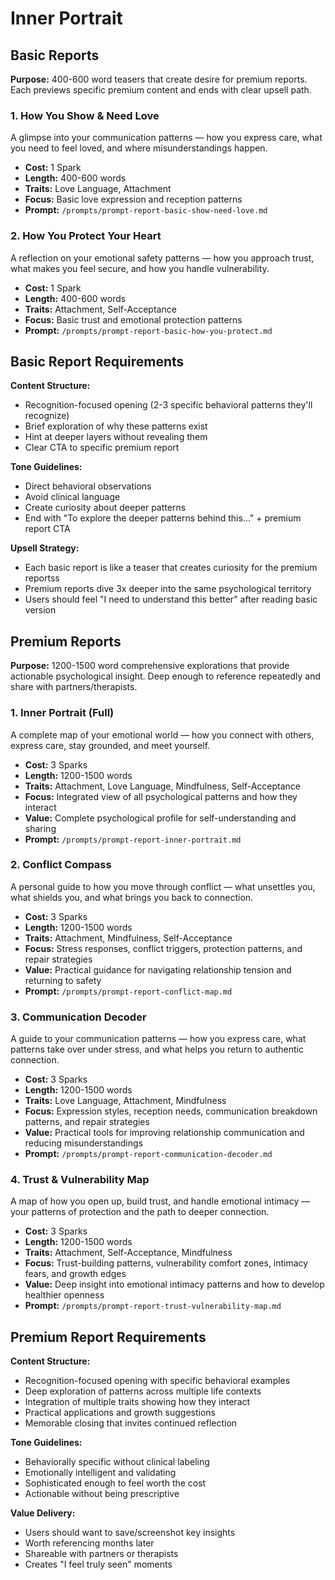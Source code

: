 # Inner Portrait

## Basic Reports

**Purpose:** 400-600 word teasers that create desire for premium reports. Each previews specific premium content and ends with clear upsell path.

### 1. How You Show & Need Love

A glimpse into your communication patterns — how you express care, what you need to feel loved, and where misunderstandings happen.

- **Cost:** 1 Spark
- **Length:** 400-600 words
- **Traits:** Love Language, Attachment
- **Focus:** Basic love expression and reception patterns
- **Prompt:** `/prompts/prompt-report-basic-show-need-love.md`

### 2. How You Protect Your Heart

A reflection on your emotional safety patterns — how you approach trust, what makes you feel secure, and how you handle vulnerability.

- **Cost:** 1 Spark
- **Length:** 400-600 words
- **Traits:** Attachment, Self-Acceptance
- **Focus:** Basic trust and emotional protection patterns
- **Prompt:** `/prompts/prompt-report-basic-how-you-protect.md`

## Basic Report Requirements

**Content Structure:**

- Recognition-focused opening (2-3 specific behavioral patterns they'll recognize)
- Brief exploration of why these patterns exist
- Hint at deeper layers without revealing them
- Clear CTA to specific premium report

**Tone Guidelines:**

- Direct behavioral observations
- Avoid clinical language
- Create curiosity about deeper patterns
- End with "To explore the deeper patterns behind this..." + premium report CTA

**Upsell Strategy:**

- Each basic report is like a teaser that creates curiosity for the premium reportss
- Premium reports dive 3x deeper into the same psychological territory
- Users should feel "I need to understand this better" after reading basic version

## Premium Reports

**Purpose:** 1200-1500 word comprehensive explorations that provide actionable psychological insight. Deep enough to reference repeatedly and share with partners/therapists.

### 1. Inner Portrait (Full)

A complete map of your emotional world — how you connect with others, express care, stay grounded, and meet yourself.

- **Cost:** 3 Sparks
- **Length:** 1200-1500 words
- **Traits:** Attachment, Love Language, Mindfulness, Self-Acceptance
- **Focus:** Integrated view of all psychological patterns and how they interact
- **Value:** Complete psychological profile for self-understanding and sharing
- **Prompt:** `/prompts/prompt-report-inner-portrait.md`

### 2. Conflict Compass

A personal guide to how you move through conflict — what unsettles you, what shields you, and what brings you back to connection.

- **Cost:** 3 Sparks
- **Length:** 1200-1500 words
- **Traits:** Attachment, Mindfulness, Self-Acceptance
- **Focus:** Stress responses, conflict triggers, protection patterns, and repair strategies
- **Value:** Practical guidance for navigating relationship tension and returning to safety
- **Prompt:** `/prompts/prompt-report-conflict-map.md`

### 3. Communication Decoder

A guide to your communication patterns — how you express care, what patterns take over under stress, and what helps you return to authentic connection.

- **Cost:** 3 Sparks
- **Length:** 1200-1500 words
- **Traits:** Love Language, Attachment, Mindfulness
- **Focus:** Expression styles, reception needs, communication breakdown patterns, and repair strategies
- **Value:** Practical tools for improving relationship communication and reducing misunderstandings
- **Prompt:** `/prompts/prompt-report-communication-decoder.md`

### 4. Trust & Vulnerability Map

A map of how you open up, build trust, and handle emotional intimacy — your patterns of protection and the path to deeper connection.

- **Cost:** 3 Sparks
- **Length:** 1200-1500 words
- **Traits:** Attachment, Self-Acceptance, Mindfulness
- **Focus:** Trust-building patterns, vulnerability comfort zones, intimacy fears, and growth edges
- **Value:** Deep insight into emotional intimacy patterns and how to develop healthier openness
- **Prompt:** `/prompts/prompt-report-trust-vulnerability-map.md`

## Premium Report Requirements

**Content Structure:**

- Recognition-focused opening with specific behavioral examples
- Deep exploration of patterns across multiple life contexts
- Integration of multiple traits showing how they interact
- Practical applications and growth suggestions
- Memorable closing that invites continued reflection

**Tone Guidelines:**

- Behaviorally specific without clinical labeling
- Emotionally intelligent and validating
- Sophisticated enough to feel worth the cost
- Actionable without being prescriptive

**Value Delivery:**

- Users should want to save/screenshot key insights
- Worth referencing months later
- Shareable with partners or therapists
- Creates "I feel truly seen" moments
